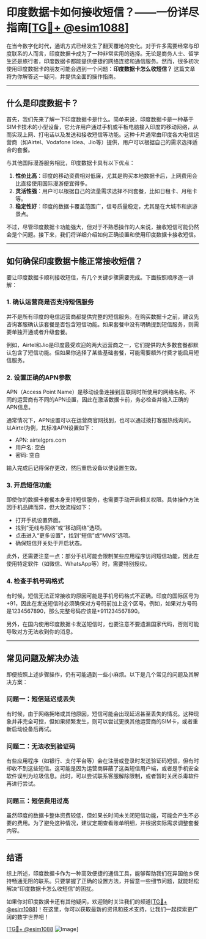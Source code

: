 # 印度数据卡如何接收短信？——一份详尽指南[[TG💪+ @esim1088](https://t.me/s/esim1088)]

在当今数字化时代，通讯方式已经发生了翻天覆地的变化。对于许多需要经常与印度联系的人而言，印度数据卡成为了一种非常实用的选择。无论是商务人士、留学生还是旅行者，印度数据卡都能提供便捷的网络连接和通信服务。然而，很多初次使用印度数据卡的朋友可能会遇到一个问题：**印度数据卡怎么收短信？** 这篇文章将为你解答这一疑问，并提供全面的操作指南。

---

## 什么是印度数据卡？

首先，我们先来了解一下印度数据卡是什么。简单来说，印度数据卡是一种基于SIM卡技术的小型设备，它允许用户通过手机或平板电脑接入印度的移动网络，从而实现上网、打电话以及发送和接收短信等功能。这种卡片通常由印度各大电信运营商（如Airtel、Vodafone Idea、Jio等）提供，用户可以根据自己的需求选择适合的套餐。

与其他国际漫游服务相比，印度数据卡具有以下优点：

1. **性价比高**：印度的移动资费相对低廉，尤其是购买本地数据卡后，上网费用会比直接使用国际漫游便宜得多。
2. **灵活性强**：用户可以根据自己的流量需求选择不同套餐，比如日租卡、月租卡等。
3. **稳定性好**：印度的数据卡覆盖范围广，信号质量稳定，尤其是在大城市和旅游景点。

不过，尽管印度数据卡功能强大，但对于不熟悉操作的人来说，接收短信可能仍然会是个问题。接下来，我们将详细介绍如何正确设置和使用印度数据卡接收短信。

---

## 如何确保印度数据卡能正常接收短信？

要让印度数据卡顺利接收短信，有几个关键步骤需要完成。下面按照顺序逐一讲解：

### 1. 确认运营商是否支持短信服务

并不是所有印度的电信运营商都提供完整的短信服务。在购买数据卡之前，建议先咨询客服确认该套餐是否包含短信功能。如果套餐中没有明确提到短信服务，则需要单独开通或者升级套餐。

例如，Airtel和Jio是印度最受欢迎的两大运营商之一，它们提供的大多数套餐都默认包含了短信功能。但如果你选择了某些基础套餐，可能需要额外付费才能启用短信服务。

### 2. 设置正确的APN参数

APN（Access Point Name）是移动设备连接到互联网时所使用的网络名称。不同的运营商有不同的APN设置，因此在激活数据卡前，务必检查并输入正确的APN信息。

通常情况下，APN设置可以在运营商官网找到，也可以通过拨打客服热线询问。以Airtel为例，其标准APN设置如下：

- APN: airtelgprs.com  
- 用户名: 空白  
- 密码: 空白  

输入完成后记得保存更改，然后重启设备以使设置生效。

### 3. 开启短信功能

即使你的数据卡套餐本身支持短信服务，也需要手动开启相关权限。具体操作方法因手机品牌而异，但大致流程如下：

- 打开手机设置界面。
- 找到“无线与网络”或“移动网络”选项。
- 点击进入“更多设置”，找到“短信”或“MMS”选项。
- 确保短信开关处于开启状态。

此外，还需要注意一点：部分手机可能会限制某些应用程序访问短信功能，因此在使用特定软件（如微信、WhatsApp等）时，需要特别授权。

### 4. 检查手机号码格式

有时候，短信无法正常接收的原因可能是手机号码格式不正确。印度的国际区号为+91，因此在发送短信时必须确保对方号码前加上这个区号。例如，如果对方号码是1234567890，那么完整号码应该是+911234567890。

另外，在国内使用印度数据卡发送短信时，也要注意不要遗漏国家代码，否则可能导致对方无法收到你的消息。

---

## 常见问题及解决办法

即便按照上述步骤操作，仍有可能遇到一些小麻烦。以下是几个常见的问题及其解决方案：

### 问题一：短信延迟或丢失

有时候，由于网络拥堵或其他原因，短信可能会出现延迟甚至丢失的情况。这种现象并非完全可控，但如果频繁发生，则可以尝试更换其他运营商的SIM卡，或者重新启动设备后再试。

### 问题二：无法收到验证码

有些应用程序（如银行、支付平台等）会在注册或登录时发送验证码短信，但有时却收不到这些短信。这可能是因为运营商屏蔽了这类短信用户端，或者是手机安全软件误判为垃圾信息。此时，可以尝试联系客服解除限制，或者暂时关闭杀毒软件再进行尝试。

### 问题三：短信费用过高

虽然印度的数据卡整体资费较低，但如果长时间未关闭短信功能，可能会产生不必要的费用。为了避免这种情况，建议定期查看账单明细，并根据实际需求调整套餐内容。

---

## 结语

综上所述，印度数据卡作为一种高效便捷的通信工具，能够帮助我们在异国他乡保持畅通无阻的联系。只要掌握了正确的设置方法，并留意一些细节问题，就能轻松解决“印度数据卡怎么收短信”的困扰。

如果你对印度数据卡还有其他疑问，欢迎随时关注我们的频道[[TG💪+ @esim1088](https://t.me/s/esim1088)]！在这里，你可以获取最新的资讯和技术支持，让我们一起探索更广阔的数字世界吧！

[[TG💪+ @esim1088](https://t.me/s/esim1088) ![Image](https://i.postimg.cc/4NQfJmqS/Snipaste-2025-05-13-00-14-12.png)]
